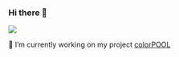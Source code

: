 ### Hi there 👋

![](https://github-readme-stats.vercel.app/api?username=YNNJN&show_icons=true&theme=tokyonight)

🔭  I’m currently working on my project <a href="https://github.com/Locker-SSAFY/colorPOOL-developing" alt="colorPOOL | SSAFY">colorPOOL</a>


<!--
**YNNJN/YNNJN** is a ✨ _special_ ✨ repository because its `README.md` (this file) appears on your GitHub profile.

Here are some ideas to get you started:

- 🔭 I’m currently working on ...
- 🌱 I’m currently learning ...
- 👯 I’m looking to collaborate on ...
- 🤔 I’m looking for help with ...
- 💬 Ask me about ...
- 📫 How to reach me: ...
- 😄 Pronouns: ...
- ⚡ Fun fact: ...
-->
